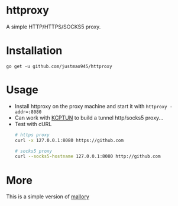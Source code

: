 # httproxy
A simple HTTP/HTTPS/SOCKS5 proxy.

# Installation

`go get -u github.com/justmao945/httproxy`

# Usage

* Install httproxy on the proxy machine and start it with `httproxy -addr=:8080`
* Can work with [KCPTUN][2] to build a tunnel http/socks5 proxy...
* Test with cURL
  ```sh
  # https proxy
  curl -x 127.0.0.1:8080 https://github.com

  # socks5 proxy
  curl --socks5-hostname 127.0.0.1:8080 http://github.com
  ```

# More

This is a simple version of [mallory][1]

[1]: https://github.com/justmao945/mallory
[2]: https://github.com/xtaci/kcptun

